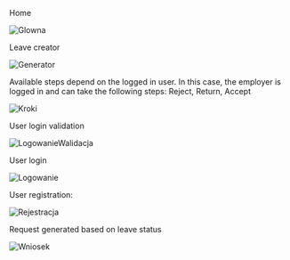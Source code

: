 
Home

![Glowna](https://github.com/karolszym22/com.vacation/assets/32464644/7efa6d15-644a-4402-a823-0cd38671cd1e)

Leave creator

![Generator](https://github.com/karolszym22/com.vacation/assets/32464644/4deffa37-0c1e-4a7a-9599-5f1ffcfd8807)


Available steps depend on the logged in user. In this case, the employer is logged in and can take the following steps: Reject, Return, Accept

![Kroki](https://github.com/karolszym22/com.vacation/assets/32464644/5fa8beea-60d9-41c1-a62e-61a4fdd83e35)


User login validation

![LogowanieWalidacja](https://github.com/karolszym22/com.vacation/assets/32464644/a4c196a9-55ed-46f3-9802-f17d3d892cc9)

User login

![Logowanie](https://github.com/karolszym22/com.vacation/assets/32464644/6101577b-f5d2-4a6c-9dee-a3e196399901)

User registration:

![Rejestracja](https://github.com/karolszym22/com.vacation/assets/32464644/5e2f3726-ee61-4727-8845-cdf3264eff5d)


Request generated based on leave status

![Wniosek](https://github.com/karolszym22/com.vacation/assets/32464644/57f5eb90-5d2f-48af-9440-5bf35290541c)
